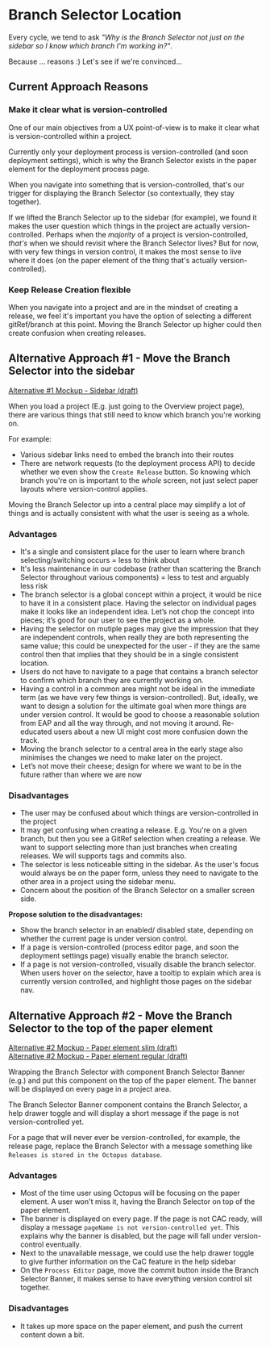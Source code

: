 # Branch Selector Location

Every cycle, we tend to ask _"Why is the Branch Selector not just on the sidebar so I know which branch I'm working in?"_.

Because ... reasons :) Let's see if we're convinced...

## Current Approach Reasons

### Make it clear what is version-controlled

One of our main objectives from a UX point-of-view is to make it clear what is version-controlled within a project.

Currently only your deployment process is version-controlled (and soon deployment settings), which is why the Branch Selector exists in the paper element for the deployment process page.

When you navigate into something that is version-controlled, that's our trigger for displaying the Branch Selector (so contextually, they stay together).

If we lifted the Branch Selector up to the sidebar (for example), we found it makes the user question which things in the project are actually version-controlled. Perhaps when the _majority_ of a project is version-controlled, _that's_ when we should revisit where the Branch Selector lives? But for now, with very few things in version control, it makes the most sense to live where it does (on the paper element of the thing that's actually version-controlled).

### Keep Release Creation flexible

When you navigate into a project and are in the mindset of creating a release, we feel it's important you have the option of selecting a different gitRef/branch at this point. Moving the Branch Selector up higher could then create confusion when creating releases.


## Alternative Approach #1 - Move the Branch Selector into the sidebar
[Alternative #1 Mockup - Sidebar (draft)](https://www.figma.com/proto/B2Fiev9lGG3isIRwEvwqKm/2021-Pitch-CAC?node-id=94%3A1536&scaling=min-zoom)

When you load a project (E.g. just going to the Overview project page), there are various things that still need to know which branch you're working on.

For example:
- Various sidebar links need to embed the branch into their routes
- There are network requests (to the deployment process API) to decide whether we even show the `Create Release` button. So knowing which branch you're on is important to the _whole_ screen, not just select paper layouts where version-control applies.

Moving the Branch Selector up into a central place may simplify a lot of things and is actually consistent with what the user is seeing as a whole.

### Advantages

- It's a single and consistent place for the user to learn where branch selecting/switching occurs = less to think about
- It's less maintenance in our codebase (rather than scattering the Branch Selector throughout various components) = less to test and arguably less risk
- The branch selector is a global concept within a project, it would be nice to have it in a consistent place. Having the selector on individual pages make it looks like an independent idea. Let’s not chop the concept into pieces; it’s good for our user to see the project as a whole.
- Having the selector on mutiple pages may give the impression that they are independent controls, when really they are both representing the same value; this could be unexpected for the user - if they are the same control then that implies that they should be in a single consistent location.
- Users do not have to navigate to a page that contains a branch selector to confirm which branch they are currently working on.
- Having a control in a common area might not be ideal in the immediate term (as we have very few things is version-controlled). But, ideally, we want to design a solution for the ultimate goal when more things are under version control. It would be good to choose a reasonable solution from EAP and all the way through, and not moving it around. Re-educated users about a new UI might cost more confusion down the track.
- Moving the branch selector to a central area in the early stage also minimises the changes we need to make later on the project.
- Let’s not move their cheese; design for where we want to be in the future rather than where we are now

### Disadvantages

- The user may be confused about which things are version-controlled in the project
- It may get confusing when creating a release. E.g. You're on a given branch, but then you see a GitRef selection when creating a release. We want to support selecting more than just branches when creating releases. We will supports tags and commits also.
- The selector is less noticeable sitting in the sidebar. As the user's focus would always be on the paper form, unless they need to navigate to the other area in a project using the sidebar menu.
- Concern about the position of the Branch Selector on a smaller screen side.


**Propose solution to the disadvantages:**

- Show the branch selector in an enabled/ disabled state, depending on whether the current page is under version control.
- If a page is version-controlled (process editor page, and soon the deployment settings page) visually enable the branch selector.
- If a page is not version-controlled, visually disable the branch selector. When users hover on the selector, have a tooltip to explain which area is currently version controlled, and highlight those pages on the sidebar nav.


## Alternative Approach #2 - Move the Branch Selector to the top of the paper element
[Alternative #2 Mockup - Paper element slim (draft)](https://www.figma.com/proto/B2Fiev9lGG3isIRwEvwqKm/2021-Pitch-CAC?node-id=166%3A3919&scaling=min-zoom)
<br>
[Alternative #2 Mockup - Paper element regular (draft)](https://www.figma.com/proto/B2Fiev9lGG3isIRwEvwqKm/2021-Pitch-CAC?node-id=154%3A3158&scaling=min-zoom)

Wrapping the Branch Selector with component Branch Selector Banner (e.g.) and put this component on the top of the paper element.
The banner will be displayed on every page in a project area.  

The Branch Selector Banner component contains the Branch Selector, a help drawer toggle and will display a short message if the page is not version-controlled yet. 

For a page that will never ever be version-controlled, for example, the release page, replace the Branch Selector with a message something like `Releases is stored in the Octopus database`.

### Advantages
- Most of the time user using Octopus will be focusing on the paper element. A user won't miss it, having the Branch Selector on top of the paper element.
- The banner is displayed on every page. If the page is not CAC ready, will display a message `pageName is not version-controlled yet`. This explains why the banner is disabled, but the page will fall under version-control eventually.
- Next to the unavailable message, we could use the help drawer toggle to give further information on the CaC feature in the help sidebar
- On the `Process Editor` page, move the commit button inside the Branch Selector Banner, it makes sense to have everything version control sit together.

### Disadvantages
- It takes up more space on the paper element, and push the current content down a bit.
